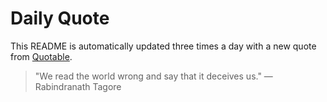 # Daily Quote


This README is automatically updated three times a day with a new quote from [Quotable](https://github.com/lukePeavey/quotable).

> "We read the world wrong and say that it deceives us."
> — Rabindranath Tagore
